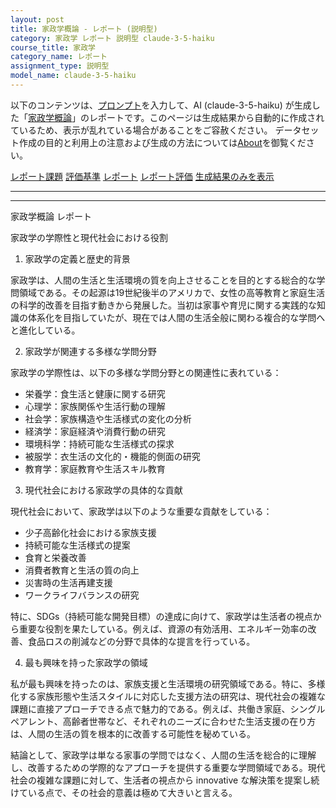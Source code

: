 ```yaml
---
layout: post
title: 家政学概論 - レポート (説明型)
category: 家政学 レポート 説明型 claude-3-5-haiku
course_title: 家政学
category_name: レポート
assignment_type: 説明型
model_name: claude-3-5-haiku
---
```


以下のコンテンツは、[プロンプト](https://github.com/takedatoshiyuki/synthetic_assignments/tree/main/generated/家政学/claude-3-5-haiku/prompt_レポート-説明型.md)を入力して、AI (claude-3-5-haiku) が生成した「[家政学概論](/contents/家政学/)」のレポートです。このページは生成結果から自動的に作成されているため、表示が乱れている場合があることをご容赦ください。
データセット作成の目的と利用上の注意および生成の方法については[About](/About)を御覧ください。

[レポート課題](../レポート課題-説明型)
[評価基準](../評価基準-説明型)
[レポート](../レポート-説明型)
[レポート評価](../レポート評価-説明型)
[生成結果のみを表示](https://github.com/takedatoshiyuki/synthetic_assignments/tree/main/generated/家政学/claude-3-5-haiku/レポート-説明型.md)
  

***
***
  
家政学概論 レポート

家政学の学際性と現代社会における役割

1. 家政学の定義と歴史的背景

家政学は、人間の生活と生活環境の質を向上させることを目的とする総合的な学問領域である。その起源は19世紀後半のアメリカで、女性の高等教育と家庭生活の科学的改善を目指す動きから発展した。当初は家事や育児に関する実践的な知識の体系化を目指していたが、現在では人間の生活全般に関わる複合的な学問へと進化している。

2. 家政学が関連する多様な学問分野

家政学の学際性は、以下の多様な学問分野との関連性に表れている：

- 栄養学：食生活と健康に関する研究
- 心理学：家族関係や生活行動の理解
- 社会学：家族構造や生活様式の変化の分析
- 経済学：家庭経済や消費行動の研究
- 環境科学：持続可能な生活様式の探求
- 被服学：衣生活の文化的・機能的側面の研究
- 教育学：家庭教育や生活スキル教育

3. 現代社会における家政学の具体的な貢献

現代社会において、家政学は以下のような重要な貢献をしている：

- 少子高齢化社会における家族支援
- 持続可能な生活様式の提案
- 食育と栄養改善
- 消費者教育と生活の質の向上
- 災害時の生活再建支援
- ワークライフバランスの研究

特に、SDGs（持続可能な開発目標）の達成に向けて、家政学は生活者の視点から重要な役割を果たしている。例えば、資源の有効活用、エネルギー効率の改善、食品ロスの削減などの分野で具体的な提言を行っている。

4. 最も興味を持った家政学の領域

私が最も興味を持ったのは、家族支援と生活環境の研究領域である。特に、多様化する家族形態や生活スタイルに対応した支援方法の研究は、現代社会の複雑な課題に直接アプローチできる点で魅力的である。例えば、共働き家庭、シングルペアレント、高齢者世帯など、それぞれのニーズに合わせた生活支援の在り方は、人間の生活の質を根本的に改善する可能性を秘めている。

結論として、家政学は単なる家事の学問ではなく、人間の生活を総合的に理解し、改善するための学際的なアプローチを提供する重要な学問領域である。現代社会の複雑な課題に対して、生活者の視点から innovative な解決策を提案し続けている点で、その社会的意義は極めて大きいと言える。

